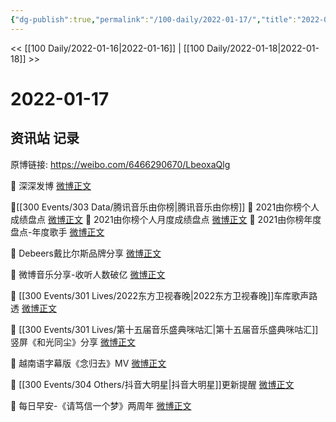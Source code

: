 ```yaml
---
{"dg-publish":true,"permalink":"/100-daily/2022-01-17/","title":"2022-01-17"}
---
```



<< [[100 Daily/2022-01-16\|2022-01-16]] | [[100 Daily/2022-01-18\|2022-01-18]] >>

# 2022-01-17

## 资讯站 记录

原博链接: https://weibo.com/6466290670/LbeoxaQlg

💫 深深发博 [微博正文](https://m.weibo.cn/6466290670/4726590686890603)

🌟[[300 Events/303 Data/腾讯音乐由你榜\|腾讯音乐由你榜]]
💫 2021由你榜个人成绩盘点 [微博正文](https://m.weibo.cn/6466290670/4726587729122075)
💫 2021由你榜个人月度成绩盘点 [微博正文](https://m.weibo.cn/6466290670/4726593413451375)
💫 2021由你榜年度盘点-年度歌手 [微博正文](https://m.weibo.cn/6466290670/4726588056538281)

💫 Debeers戴比尔斯品牌分享 [微博正文](https://m.weibo.cn/2464641902/4726725332964252)

💫 微博音乐分享-收听人数破亿 [微博正文](https://m.weibo.cn/3252743925/4726583232828113)

💫 [[300 Events/301 Lives/2022东方卫视春晚\|2022东方卫视春晚]]车库歌声路透 [微博正文](https://m.weibo.cn/6466290670/4726611196775534)

💫 [[300 Events/301 Lives/第十五届音乐盛典咪咕汇\|第十五届音乐盛典咪咕汇]]竖屏《和光同尘》分享 [微博正文](https://m.weibo.cn/6466290670/4726689358156477)

💫 越南语字幕版《念归去》MV [微博正文](https://m.weibo.cn/6466290670/4726691514289269)

💫 [[300 Events/304 Others/抖音大明星\|抖音大明星]]更新提醒 [微博正文](https://m.weibo.cn/6466290670/4726705748446627)

💫 每日早安-《请笃信一个梦》两周年 [微博正文](https://m.weibo.cn/6466290670/4726536639088896)
